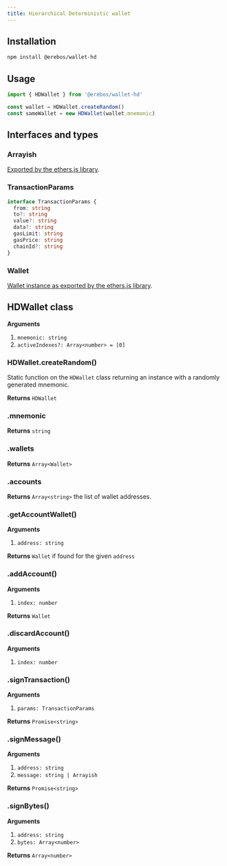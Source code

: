 ```yaml
---
title: Hierarchical Deterministic wallet
---
```


## Installation

```sh
npm install @erebos/wallet-hd
```

## Usage

```javascript
import { HDWallet } from '@erebos/wallet-hd'

const wallet = HDWallet.createRandom()
const sameWallet = new HDWallet(wallet.mnemonic)
```

## Interfaces and types

### Arrayish

[Exported by the ethers.js library](https://docs.ethers.io/ethers.js/html/api-utils.html#arrayish).

### TransactionParams

```typescript
interface TransactionParams {
  from: string
  to?: string
  value?: string
  data?: string
  gasLimit: string
  gasPrice: string
  chainId?: string
}
```

### Wallet

[Wallet instance as exported by the ethers.js library](https://docs.ethers.io/ethers.js/html/api-wallet.html#wallet).

## HDWallet class

**Arguments**

1.  `mnemonic: string`
1.  `activeIndexes?: Array<number> = [0]`

### HDWallet.createRandom()

Static function on the `HDWallet` class returning an instance with a randomly generated mnemonic.

**Returns** `HDWallet`

### .mnemonic

**Returns** `string`

### .wallets

**Returns** `Array<Wallet>`

### .accounts

**Returns** `Array<string>` the list of wallet addresses.

### .getAccountWallet()

**Arguments**

1.  `address: string`

**Returns** `Wallet` if found for the given `address`

### .addAccount()

**Arguments**

1.  `index: number`

**Returns** `Wallet`

### .discardAccount()

**Arguments**

1.  `index: number`

### .signTransaction()

**Arguments**

1.  `params: TransactionParams`

**Returns** `Promise<string>`

### .signMessage()

**Arguments**

1.  `address: string`
1.  `message: string | Arrayish`

**Returns** `Promise<string>`

### .signBytes()

**Arguments**

1.  `address: string`
1.  `bytes: Array<number>`

**Returns** `Array<number>`
